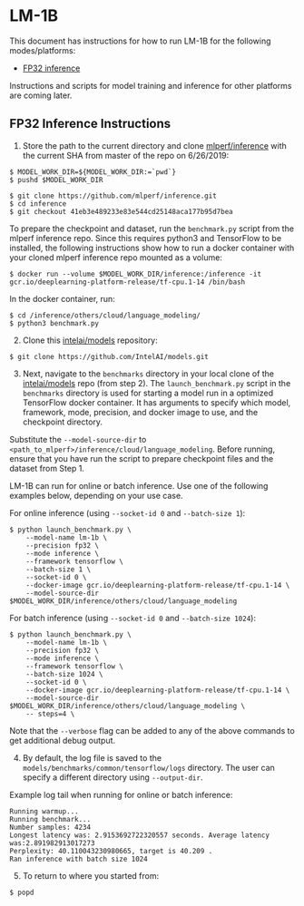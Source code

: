 # LM-1B 

This document has instructions for how to run LM-1B for the
following modes/platforms:
* [FP32 inference](#fp32-inference-instructions)

Instructions and scripts for model training and inference for
other platforms are coming later.

## FP32 Inference Instructions

1. Store the path to the current directory and clone [mlperf/inference](https://github.com/mlperf/inference.git)
with the current SHA from master of the repo on 6/26/2019:
```
$ MODEL_WORK_DIR=${MODEL_WORK_DIR:=`pwd`}
$ pushd $MODEL_WORK_DIR

$ git clone https://github.com/mlperf/inference.git
$ cd inference
$ git checkout 41eb3e489233e83e544cd25148aca177b95d7bea
```

To prepare the checkpoint and dataset, run the `benchmark.py` script
from the mlperf inference repo. Since this requires python3 and
TensorFlow to be installed, the following instructions show how to run
a docker container with your cloned mlperf inference repo mounted as a
volume:
```
$ docker run --volume $MODEL_WORK_DIR/inference:/inference -it gcr.io/deeplearning-platform-release/tf-cpu.1-14 /bin/bash
```
In the docker container, run:
```
$ cd /inference/others/cloud/language_modeling/
$ python3 benchmark.py
```

2. Clone this [intelai/models](https://github.com/IntelAI/models)
repository:

```
$ git clone https://github.com/IntelAI/models.git
```

3. Next, navigate to the `benchmarks` directory in your local clone of
the [intelai/models](https://github.com/IntelAI/models) repo (from step 2).
The `launch_benchmark.py` script in the `benchmarks` directory is
used for starting a model run in a optimized TensorFlow docker
container. It has arguments to specify which model, framework, mode,
precision, and docker image to use, and the checkpoint directory.

Substitute the `--model-source-dir` to `<path_to_mlperf>/inference/cloud/language_modeling`.
Before running, ensure that you have run the script to prepare checkpoint files and the dataset
from Step 1.

LM-1B can run for online or batch inference. Use one of the following examples below, depending on
your use case.

For online inference (using `--socket-id 0` and `--batch-size 1`):

```
$ python launch_benchmark.py \
    --model-name lm-1b \
    --precision fp32 \
    --mode inference \
    --framework tensorflow \
    --batch-size 1 \
    --socket-id 0 \
    --docker-image gcr.io/deeplearning-platform-release/tf-cpu.1-14 \
    --model-source-dir $MODEL_WORK_DIR/inference/others/cloud/language_modeling

```

For batch inference (using `--socket-id 0` and `--batch-size 1024`):

```
$ python launch_benchmark.py \
    --model-name lm-1b \
    --precision fp32 \
    --mode inference \
    --framework tensorflow \
    --batch-size 1024 \
    --socket-id 0 \
    --docker-image gcr.io/deeplearning-platform-release/tf-cpu.1-14 \
    --model-source-dir $MODEL_WORK_DIR/inference/others/cloud/language_modeling \
    -- steps=4 \
```

Note that the `--verbose` flag can be added to any of the above commands
to get additional debug output.

4.  By default, the log file is saved to the
`models/benchmarks/common/tensorflow/logs` directory. The user can specify a 
different directory using `--output-dir`.

Example log tail when running for online or batch inference:
```
Running warmup...
Running benchmark...
Number samples: 4234
Longest latency was: 2.9153692722320557 seconds. Average latency was:2.891982913017273
Perplexity: 40.110043230980665, target is 40.209 .
Ran inference with batch size 1024
```

5. To return to where you started from:
```
$ popd
```
